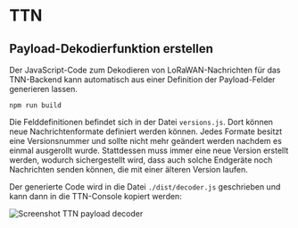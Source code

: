 # TTN

## Payload-Dekodierfunktion erstellen

Der JavaScript-Code zum Dekodieren von LoRaWAN-Nachrichten für das TNN-Backend kann automatisch aus einer Definition der Payload-Felder generieren lassen.

```
npm run build
```

Die Felddefinitionen befindet sich in der Datei `versions.js`. Dort können neue Nachrichtenformate definiert werden können. Jedes Formate besitzt eine Versionsnummer und sollte nicht mehr geändert werden nachdem es einmal ausgerollt wurde. Stattdessen muss immer eine neue Version erstellt werden, wodurch sichergestellt wird, dass auch solche Endgeräte noch Nachrichten senden können, die mit einer älteren Version laufen.

Der generierte Code wird in die Datei `./dist/decoder.js` geschrieben und kann dann in die TTN-Console kopiert werden: 

![Screenshot TTN payload decoder](https://git.it.hs-heilbronn.de/jemaier/lorawan-akdt-hw/-/raw/develop/TTN/assets/screen-payload-decoder.jpg)
